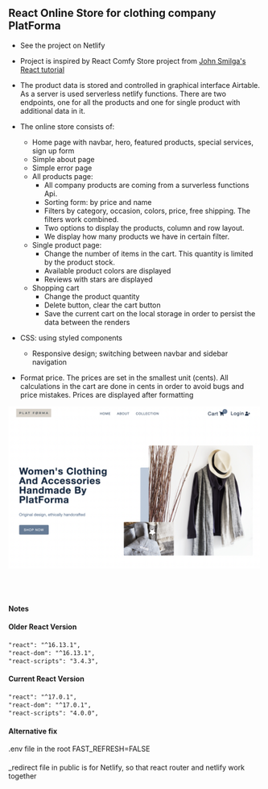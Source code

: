 ## React Online Store for clothing company PlatForma

- See the project on Netlify
- Project is inspired by React Comfy Store project from [John Smilga's React tutorial](https://www.udemy.com/course/react-tutorial-and-projects-course/learn/lecture/23467010#content)

- The product data is stored and controlled in graphical interface Airtable. As a server is used serverless netlify functions. There are two endpoints, one for all the products and one for single product with additional data in it.
- The online store consists of:
  - Home page with navbar, hero, featured products, special services, sign up form
  - Simple about page
  - Simple error page
  - All products page:
    - All company products are coming from a surverless functions Api.
    - Sorting form: by price and name
    - Filters by category, occasion, colors, price, free shipping. The filters work combined.
    - Two options to display the products, column and row layout.
    - We display how many products we have in certain filter.
  - Single product page:
    - Change the number of items in the cart. This quantity is limited by the product stock.
    - Available product colors are displayed
    - Reviews with stars are displayed
  - Shopping cart
    - Change the product quantity
    - Delete button, clear the cart button
    - Save the current cart on the local storage in order to persist the data between the renders
- CSS: using styled components
  - Responsive design; switching between navbar and sidebar navigation
- Format price. The prices are set in the smallest unit (cents). All calculations in the cart are done in cents in order to avoid bugs and price mistakes. Prices are displayed after formatting

<p align-items: center>
    <img src='./src/assets/Screenshot-1.png' width='500'>
</p>
<br/><br/>

#### Notes

#### Older React Version

```
"react": "^16.13.1",
"react-dom": "^16.13.1",
"react-scripts": "3.4.3",
```

#### Current React Version

```
"react": "^17.0.1",
"react-dom": "^17.0.1",
"react-scripts": "4.0.0",
```

#### Alternative fix

.env file in the root
FAST_REFRESH=FALSE

####

\_redirect file in public is for Netlify, so that react router and netlify work together
